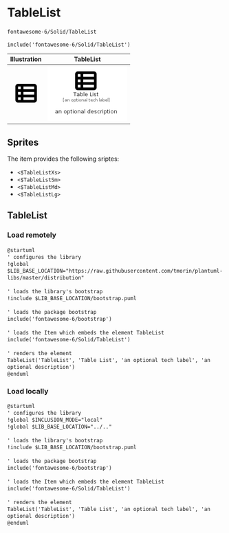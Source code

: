 # TableList


```text
fontawesome-6/Solid/TableList
```

```text
include('fontawesome-6/Solid/TableList')
```



| Illustration | TableList |
| :---: | :---: |
| ![illustration for Illustration](../../fontawesome-6/Solid/TableList.png) | ![illustration for TableList](../../fontawesome-6/Solid/TableList.Local.png) |



## Sprites
The item provides the following sriptes:

- `<$TableListXs>`
- `<$TableListSm>`
- `<$TableListMd>`
- `<$TableListLg>`





## TableList

### Load remotely
```plantuml
@startuml
' configures the library
!global $LIB_BASE_LOCATION="https://raw.githubusercontent.com/tmorin/plantuml-libs/master/distribution"

' loads the library's bootstrap
!include $LIB_BASE_LOCATION/bootstrap.puml

' loads the package bootstrap
include('fontawesome-6/bootstrap')

' loads the Item which embeds the element TableList
include('fontawesome-6/Solid/TableList')

' renders the element
TableList('TableList', 'Table List', 'an optional tech label', 'an optional description')
@enduml
```

### Load locally
```plantuml
@startuml
' configures the library
!global $INCLUSION_MODE="local"
!global $LIB_BASE_LOCATION="../.."

' loads the library's bootstrap
!include $LIB_BASE_LOCATION/bootstrap.puml

' loads the package bootstrap
include('fontawesome-6/bootstrap')

' loads the Item which embeds the element TableList
include('fontawesome-6/Solid/TableList')

' renders the element
TableList('TableList', 'Table List', 'an optional tech label', 'an optional description')
@enduml
```

